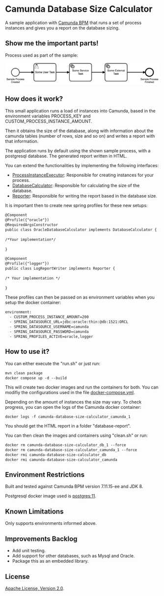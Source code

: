 # Camunda Database Size Calculator
A sample application with [Camunda BPM](http://docs.camunda.org) that runs a set of process instances and gives you a report on the database sizing.

## Show me the important parts!
Process used as part of the sample:

![BPMN Process](src/main/resources/process.png)

## How does it work?
This small application runs a load of instances into Camunda, based in the environment variables PROCESS_KEY and CUSTOM_PROCESS_INSTANCE_AMOUNT.

Then it obtains the size of the database, along with information about the camunda tables (number of rows, size and so on) and writes a report with that information.

The application runs by default using the shown sample process, with a postgresql database. The generated report written in HTML.

You can extend the functionalities by implementing the following interfaces:
* [ProcessInstanceExecutor](src/main/java/com/camunda/consulting/simulator/ProcessInstanceExecutor.java): Responsible for creating instances for your process.
* [DatabaseCalculator](src/main/java/com/camunda/consulting/db/DatabaseCalculator.java): Responsible for calculating the size of the database.
* [Reporter](src/main/java/com/camunda/consulting/report/Reporter.java): Responsible for writing the report based in the database size.

It is important then to create new spring profiles for these new setups:
```
@Component
@Profile({"oracle"})
@RequiredArgsConstructor
public class OracleDatabaseCalculator implements DatabaseCalculator {

/*Your implementation*/

}
```

```
@Component
@Profile({"logger"})
public class LogReportWriter implements Reporter {

/* Your implementation */

}
```  
These profiles can then be passed on as environment variables when you setup the docker container:
```
environment:
  - CUSTOM_PROCESS_INSTANCE_AMOUNT=200
  - SPRING_DATASOURCE_URL=jdbc:oracle:thin:@db:1521:ORCL
  - SPRING_DATASOURCE_USERNAME=camunda
  - SPRING_DATASOURCE_PASSWORD=camunda
  - SPRING_PROFILES_ACTIVE=oracle,logger
```

## How to use it?
You can either execute the "run.sh" or just run:
```
mvn clean package
docker compose up -d --build
```
This will create two docker images and run the containers for both. You can modifiy the configurations used in the file [docker-compose.yml](docker-compose.yml). 

Depending on the amount of instances the size may vary. To check progress, you can open the logs of the Camunda docker container:

```
docker logs -f camunda-database-size-calculator_camunda_1
```  

You should get the HTML report in a folder "database-report".

You can then clean the images and containers using "clean.sh" or run:

```
docker rm camunda-database-size-calculator_db_1 --force
docker rm camunda-database-size-calculator_camunda_1 --force
docker rmi camunda-database-size-calculator_db
docker rmi camunda-database-size-calculator_camunda
```

## Environment Restrictions

Built and tested against Camunda BPM version 7.11.15-ee and JDK 8.

Postgresql docker image used is [postgres:11](https://github.com/docker-library/postgres/blob/aa4f329a17fd82077536602da12f4264fa195b20/11/Dockerfile).

## Known Limitations

Only supports environments informed above.

## Improvements Backlog

* Add unit testing.
* Add support for other databases, such as Mysql and Oracle.
* Package this as an embedded library.

## License
[Apache License, Version 2.0](http://www.apache.org/licenses/LICENSE-2.0).